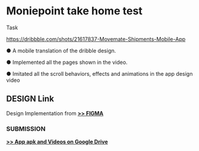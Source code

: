 # Moniepoint take home test

Task

https://dribbble.com/shots/21617837-Movemate-Shipments-Mobile-App

● A mobile translation of the dribble design.

● Implemented all the pages shown in the video.

● Imitated all the scroll behaviors, effects and animations in the app design video


## DESIGN Link
Design Implementation from <a href="https://dribbble.com/shots/21617837-Movemate-Shipments-Mobile-App" target="_blank"><strong>>> FIGMA</strong></a>

### SUBMISSION 

<a href="https://drive.google.com/drive/folders/15uoWw4oTZd00Egq9K0CpJGVbIkPxY-Og?usp=sharing" target="_blank"><strong>>> App apk and Videos on Google Drive</strong></a>